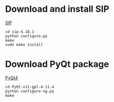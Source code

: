 # Download and install SIP
[SIP](https://www.riverbankcomputing.com/software/sip/download)
```
cd sip-4.18.1
python configure.py
make
sudo make install
```

# Download PyQt package
[PyQt4](https://www.riverbankcomputing.com/software/pyqt/download)
```
cd PyQt-x11-gpl-4.11.4
python configure-ng.py
make
```
